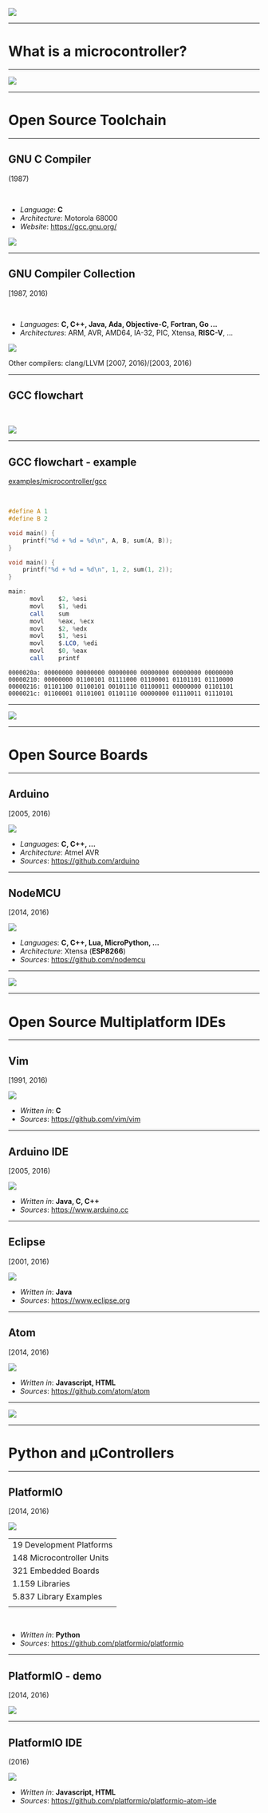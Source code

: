 <!-- .slide: data-transition="fade" -->

![](resources/index/1.svg)

---

# What is a microcontroller?



---

<!-- .slide: data-transition="slide-in fade-out" -->

![](resources/index/2.svg)

---

# Open Source Toolchain

---

## GNU C Compiler
(1987)

</br>

* *Language*: **C**
* *Architecture*: Motorola 68000
* *Website*: https://gcc.gnu.org/

![](resources/mc68000.jpg)

---

## GNU Compiler Collection
[1987, 2016)

</br>

* *Languages*: **C, C++, Java, Ada, Objective-C, Fortran, Go ...**
* *Architectures*: ARM, AVR, AMD64, IA-32, PIC, Xtensa, **RISC-V**, ...

![](resources/gcc-internals.jpg)

Other compilers: clang/LLVM [2007, 2016)/[2003, 2016)

---

## GCC flowchart

</br>

![](resources/gcc-flowchart.png)

---

## GCC flowchart - example

[examples/microcontroller/gcc]()

</br>

```c
#define A 1
#define B 2

void main() {
    printf("%d + %d = %d\n", A, B, sum(A, B));
}
```

```c
void main() {
    printf("%d + %d = %d\n", 1, 2, sum(1, 2));
}
```

```as
main:
      movl    $2, %esi
      movl    $1, %edi
      call    sum
      movl    %eax, %ecx
      movl    $2, %edx
      movl    $1, %esi
      movl    $.LC0, %edi
      movl    $0, %eax
      call    printf
```

```
0000020a: 00000000 00000000 00000000 00000000 00000000 00000000
00000210: 00000000 01100101 01111000 01100001 01101101 01110000
00000216: 01101100 01100101 00101110 01100011 00000000 01101101
0000021c: 01100001 01101001 01101110 00000000 01110011 01110101
```

---

<!-- .slide: data-transition="slide-in fade-out" -->

![](resources/index/3.svg)

---

# Open Source Boards

---

## Arduino

[2005, 2016)

![](resources/arduino.png)

* *Languages*: **C, C++, ...**
* *Architecture*: Atmel AVR
* *Sources*: https://github.com/arduino

---

## NodeMCU

[2014, 2016)

![](resources/nodemcu.png)

* *Languages*: **C, C++, Lua, MicroPython, ...**
* *Architecture*: Xtensa (**ESP8266**)
* *Sources*: https://github.com/nodemcu

---

<!-- .slide: data-transition="slide-in fade-out" -->

![](resources/index/4.svg)

---

# Open Source Multiplatform IDEs

---

## Vim

[1991, 2016)

![](resources/vim-min.png)

* *Written in*: **C**
* *Sources*: https://github.com/vim/vim


---

## Arduino IDE

[2005, 2016)

![](resources/arduino-ide-min.png)

* *Written in*: **Java, C, C++**
* *Sources*: https://www.arduino.cc

---

## Eclipse

[2001, 2016)

![](resources/eclipse-min.png)

* *Written in*: **Java**
* *Sources*: https://www.eclipse.org

---

## Atom

[2014, 2016)

![](resources/atom-min.png)

* *Written in*: **Javascript, HTML**
* *Sources*: https://github.com/atom/atom

---

<!-- .slide: data-transition="slide-in fade-out" -->

![](resources/index/5.svg)

---

# Python and &micro;Controllers

---

## PlatformIO

[2014, 2016)

![](resources/platformio-logo.png)

|                           |
|---------------------------|
| 19 Development Platforms  |
| 148 Microcontroller Units |
| 321 Embedded Boards       |
| 1.159 Libraries           |
| 5.837 Library Examples    |
|                           |

</br>

* *Written in*: **Python**
* *Sources*: https://github.com/platformio/platformio

---

## PlatformIO - demo

[2014, 2016)

![](resources/platformio.gif)

---

## PlatformIO IDE

(2016)

![](resources/platformio-ide-min.png)

* *Written in*: **Javascript, HTML**
* *Sources*: https://github.com/platformio/platformio-atom-ide
